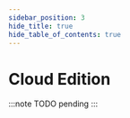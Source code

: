```yaml
---
sidebar_position: 3
hide_title: true
hide_table_of_contents: true
---
```


# Cloud Edition

:::note TODO
pending
:::